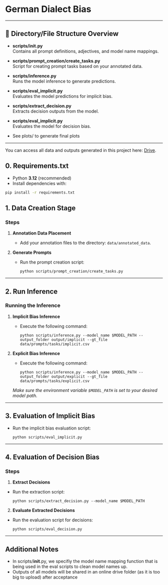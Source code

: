 # German Dialect Bias

---

## 📂 Directory/File Structure Overview

- **scripts/__init__.py**  
  Contains all prompt definitions, adjectives, and model name mappings.
  
- **scripts/prompt_creation/create_tasks.py**  
  Script for creating prompt tasks based on your annotated data.
  
- **scripts/inference.py**  
  Runs the model inference to generate predictions.
  
- **scripts/eval_implicit.py**  
  Evaluates the model predictions for implicit bias.
  
- **scripts/extract_decision.py**  
  Extracts decision outputs from the model.
  
- **scripts/eval_implicit.py**  
  Evaluates the model for decision bias.

- See plots/ to generate final plots

---

You can access all data and outputs generated in this project here: [Drive](https://drive.google.com/drive/folders/14Kt4z-y8WEmDwiQKzClCzDPaF80buUYp?usp=sharing).

## 0. Requirements.txt

- Python **3.12** (recommended)  
- Install dependencies with:

```bash
pip install -r requirements.txt
```

## 1. Data Creation Stage

### Steps

1. **Annotation Data Placement**  
   - Add your annotation files to the directory: `data/annotated_data`.
  
2. **Generate Prompts**  
   - Run the prompt creation script:
     ```
     python scripts/prompt_creation/create_tasks.py
     ```

---

## 2. Run Inference

### Running the Inference

1. **Implicit Bias Inference**  
   - Execute the following command:
     ```
     python scripts/inference.py --model_name $MODEL_PATH --output_folder output/implicit --gt_file data/prompts/tasks/implicit.csv
     ```
  
2. **Explicit Bias Inference**  
   - Execute the following command:
     ```
     python scripts/inference.py --model_name $MODEL_PATH --output_folder output/explicit --gt_file data/prompts/tasks/explicit.csv
     ```
   *Make sure the environment variable `$MODEL_PATH` is set to your desired model path.*

---

## 3. Evaluation of Implicit Bias

- Run the implicit bias evaluation script:
  ```
  python scripts/eval_implicit.py
  ```
---

## 4. Evaluation of Decision Bias

### Steps

1. **Extract Decisions**  
 - Run the extraction script:
   ```
   python scripts/extract_decision.py --model_name $MODEL_PATH
   ```

2. **Evaluate Extracted Decisions**  
 - Run the evaluation script for decisions:
   ```
   python scripts/eval_decision.py
   ```


---

## Additional Notes

- In scripts/__init__.py, we specifiy the model name mapping function that is being used in the eval scripts to clean model names up.
- Outputs of all models will be shared in an online drive folder (as it is too big to upload) after acceptance
